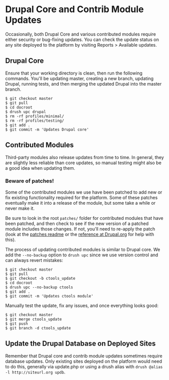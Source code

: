 # Drupal Core and Contrib Module Updates

Occasionally, both Drupal Core and various contributed modules require either security or bug-fixing updates. You can check the update status on any site deployed to the platform by visiting Reports > Available updates.

## Drupal Core

Ensure that your working directory is clean, then run the following commands. You'll be updating master, creating a new branch, updating Drupal, running tests, and then merging the updated Drupal into the master branch.

    $ git checkout master
    $ git pull
    $ cd docroot
    $ drush upc drupal
    $ rm -rf profiles/minimal/
    $ rm -rf profiles/testing/
    $ git add .
    $ git commit -m 'Updates Drupal core'

## Contributed Modules

Third-party modules also release updates from time to time. In general, they are slightly less reliable than core updates, so manual testing might also be a good idea when updating them.

### Beware of patches!

Some of the contributed modules we use have been patched to add new or fix existing functionality required for the platform. Some of these patches eventually make it into a release of the module, but some take a while or never make it.

Be sure to look in the root `patches/` folder for contributed modules that have been patched, and then check to see if the new version of a patched module includes those changes. If not, you'll need to re-apply the patch (look at the [patches readme](../patches/readme.md) or the [reference at Drupal.org](https://drupal.org/patch/apply) for help with this).

The process of updating contributed modules is similar to Drupal core. We add the `--no-backup` option to `drush upc` since we use version control and can always revert mistakes:

    $ git checkout master
    $ git pull
    $ git checkout -b ctools_update
    $ cd docroot
    $ drush upc --no-backup ctools
    $ git add .
    $ git commit -m 'Updates ctools module'

Manually test the update, fix any issues, and once everything looks good:

    $ git checkout master
    $ git merge ctools_update
    $ git push
    $ git branch -d ctools_update

## Update the Drupal Database on Deployed Sites

Remember that Drupal core and contrib module updates sometimes require database updates. Only existing sites deployed on the platform would need to do this, generally via update.php or using a drush alias with `drush @alias -l http://siteurl.org updb`.
